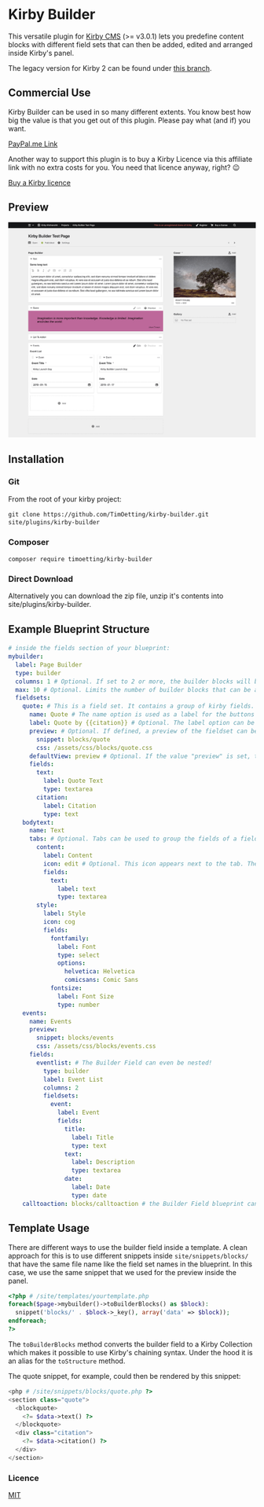 # Kirby Builder

This versatile plugin for [Kirby CMS](https://a.paddle.com/v2/click/1129/38717?link=1170) (>= v3.0.1) lets you predefine content blocks with different field sets that can then be added, edited and arranged inside Kirby's panel.

The legacy version for Kirby 2 can be found under [this branch](https://github.com/TimOetting/kirby-builder/tree/kirby_v2).

## Commercial Use

Kirby Builder can be used in so many different extents. You know best how big the value is that you get out of this plugin. Please pay what (and if) you want.

[PayPal.me Link](https://www.paypal.me/TimOetting/10)

Another way to support this plugin is to buy a Kirby Licence via this affiliate link with no extra costs for you. You need that licence anyway, right? :wink:

[Buy a Kirby licence](https://a.paddle.com/v2/click/1129/38717?link=1170)

## Preview

![Kirby Builder Screenshot](https://raw.githubusercontent.com/TimOetting/kirby-builder/master/PREVIEW.png)

## Installation

### Git

From the root of your kirby project:

```
git clone https://github.com/TimOetting/kirby-builder.git site/plugins/kirby-builder
```

### Composer

```
composer require timoetting/kirby-builder
```

### Direct Download

Alternatively you can download the zip file, unzip it's contents into site/plugins/kirby-builder.

## Example Blueprint Structure

```yaml
# inside the fields section of your blueprint:
mybuilder:
  label: Page Builder
  type: builder
  columns: 1 # Optional. If set to 2 or more, the builder blocks will be placed in a grid.
  max: 10 # Optional. Limits the number of builder blocks that can be added.
  fieldsets:
    quote: # This is a field set. It contains a group of kirby fields. The user can select from these sets to build the content.
      name: Quote # The name option is used as a label for the buttons to add new fieldsets. It is also used as a label in the header of the fieldset, if the label option is not set explicitly (see next line).
      label: Quote by {{citation}} # Optional. The label option can be used to override the header text of the fieldset. The 'mustache' syntax can be used to include the value of any field of the fieldset.
      preview: # Optional. If defined, a preview of the fieldset can be rendered by the specified snippet from within the snippets folder.
        snippet: blocks/quote
        css: /assets/css/blocks/quote.css
      defaultView: preview # Optional. If the value "preview" is set, the block will show the preview when the page is loaded in the panel. If the value is a tab name, the respective tab is preselected when the page is loaded. Newly created blocks ignore this value and have the edit mode or the first tab preselected.
      fields:
        text:
          label: Quote Text
          type: textarea
        citation:
          label: Citation
          type: text
    bodytext:
      name: Text
      tabs: # Optional. Tabs can be used to group the fields of a field set. In this example, we use one tab to contain the content related fields and one for styling settings. It makes no difference for the content handling in the template if there are tabs or not.
        content:
          label: Content
          icon: edit # Optional. This icon appears next to the tab. The icon name can be chosen from the Kirby's icon set getkirby.com/docs/reference/ui/icon
          fields:
            text:
              label: text
              type: textarea
        style:
          label: Style
          icon: cog
          fields:
            fontfamily:
              label: Font
              type: select
              options:
                helvetica: Helvetica
                comicsans: Comic Sans
            fontsize:
              label: Font Size
              type: number
    events:
      name: Events
      preview:
        snippet: blocks/events
        css: /assets/css/blocks/events.css
      fields:
        eventlist: # The Builder Field can even be nested!
          type: builder
          label: Event List
          columns: 2
          fieldsets:
            event:
              label: Event
              fields:
                title:
                  label: Title
                  type: text
                text:
                  label: Description
                  type: textarea
                date:
                  label: Date
                  type: date
    calltoaction: blocks/calltoaction # the Builder Field blueprint can be rather complex. It is therefore recommended to organize your fieldsets in single files. This example would take the content of the file /site/blueprints/blocks/calltoaction.yml and use it for the fieldset "calltoaction".
```

## Template Usage

There are different ways to use the builder field inside a template. A clean approach for this is to use different snippets inside `site/snippets/blocks/` that have the same file name like the field set names in the blueprint. In this case, we use the same snippet that we used for the preview inside the panel.

```php
<?php # /site/templates/yourtemplate.php
foreach($page->mybuilder()->toBuilderBlocks() as $block):
  snippet('blocks/' . $block->_key(), array('data' => $block));
endforeach;
?>
```

The `toBuilderBlocks` method converts the builder field to a Kirby Collection which makes it possible to use Kirby's chaining syntax. Under the hood it is an alias for the `toStructure` method.

The quote snippet, for example, could then be rendered by this snippet:

```php
<php # /site/snippets/blocks/quote.php ?>
<section class="quote">
  <blockquote>
    <?= $data->text() ?>
  </blockquote>
  <div class="citation">
    <?= $data->citation() ?>
  </div>
</section>
```

### Licence

[MIT](https://opensource.org/licenses/MIT)
